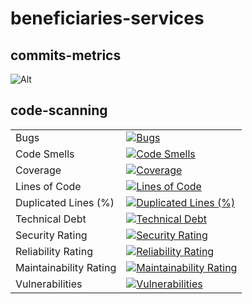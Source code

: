 # beneficiaries-services

## commits-metrics

![Alt](https://repobeats.axiom.co/api/embed/d53d2f110bb50afe70b2c3f629356a759f1e937b.svg "Repobeats analytics image")

## code-scanning

|                        |                                                                                                                                                                                                                              |
|------------------------|------------------------------------------------------------------------------------------------------------------------------------------------------------------------------------------------------------------------------|
| Bugs                   | [![Bugs](https://sonarcloud.io/api/project_badges/measure?project=rock-hu_beneficiaries-services&metric=bugs)](https://sonarcloud.io/summary/new_code?id=rock-hu_beneficiaries-services)                                     |
| Code Smells            | [![Code Smells](https://sonarcloud.io/api/project_badges/measure?project=rock-hu_beneficiaries-services&metric=code_smells)](https://sonarcloud.io/summary/new_code?id=rock-hu_beneficiaries-services)                       |
| Coverage               | [![Coverage](https://sonarcloud.io/api/project_badges/measure?project=rock-hu_beneficiaries-services&metric=coverage)](https://sonarcloud.io/summary/new_code?id=rock-hu_beneficiaries-services)                             |
| Lines of Code          | [![Lines of Code](https://sonarcloud.io/api/project_badges/measure?project=rock-hu_beneficiaries-services&metric=ncloc)](https://sonarcloud.io/summary/new_code?id=rock-hu_beneficiaries-services)                           |
| Duplicated Lines (%)   | [![Duplicated Lines (%)](https://sonarcloud.io/api/project_badges/measure?project=rock-hu_beneficiaries-services&metric=duplicated_lines_density)](https://sonarcloud.io/summary/new_code?id=rock-hu_beneficiaries-services) |
| Technical Debt         | [![Technical Debt](https://sonarcloud.io/api/project_badges/measure?project=rock-hu_beneficiaries-services&metric=sqale_index)](https://sonarcloud.io/summary/new_code?id=rock-hu_beneficiaries-services)                    |
| Security Rating        | [![Security Rating](https://sonarcloud.io/api/project_badges/measure?project=rock-hu_beneficiaries-services&metric=security_rating)](https://sonarcloud.io/summary/new_code?id=rock-hu_beneficiaries-services)               |
| Reliability Rating     | [![Reliability Rating](https://sonarcloud.io/api/project_badges/measure?project=rock-hu_beneficiaries-services&metric=reliability_rating)](https://sonarcloud.io/summary/new_code?id=rock-hu_beneficiaries-services)         |
| Maintainability Rating | [![Maintainability Rating](https://sonarcloud.io/api/project_badges/measure?project=rock-hu_beneficiaries-services&metric=sqale_rating)](https://sonarcloud.io/summary/new_code?id=rock-hu_beneficiaries-services)           |
| Vulnerabilities        | [![Vulnerabilities](https://sonarcloud.io/api/project_badges/measure?project=rock-hu_beneficiaries-services&metric=vulnerabilities)](https://sonarcloud.io/summary/new_code?id=rock-hu_beneficiaries-services)               |

